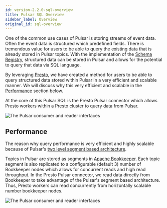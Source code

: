 ```yaml
---
id: version-2.2.0-sql-overview
title: Pulsar SQL Overview
sidebar_label: Overview
original_id: sql-overview
---
```


One of the common use cases of Pulsar is storing streams of event data. Often the event data is structured which predefined fields.  There is tremendous value for users to be able to query the existing data that is already stored in Pulsar topics.  With the implementation of the [Schema Registry](concepts-schema-registry.md), structured data can be stored in Pulsar and allows for the potential to query that data via SQL language.

By leveraging [Presto](https://prestosql.io/), we have created a method for users to be able to query structured data stored within Pulsar in a very efficient and scalable manner. We will discuss why this very efficient and scalable in the [Performance](#performance) section below. 

At the core of this Pulsar SQL is the Presto Pulsar connector which allows Presto workers within a Presto cluster to query data from Pulsar.


![The Pulsar consumer and reader interfaces](assets/pulsar-sql-arch-2.png)


## Performance

The reason why query performance is very efficient and highly scalable because of Pulsar's [two level segment based architecture](concepts-architecture-overview.md#apache-bookkeeper). 

Topics in Pulsar are stored as segments in [Apache Bookkeeper](https://bookkeeper.apache.org/). Each topic segment is also replicated to a configurable (default 3) number of Bookkeeper nodes which allows for concurrent reads and high read throughput. In the Presto Pulsar connector, we read data directly from Bookkeeper to take advantage of the Pulsar's segment based architecture.  Thus, Presto workers can read concurrently from horizontally scalable number bookkeeper nodes.


![The Pulsar consumer and reader interfaces](assets/pulsar-sql-arch-1.png)
